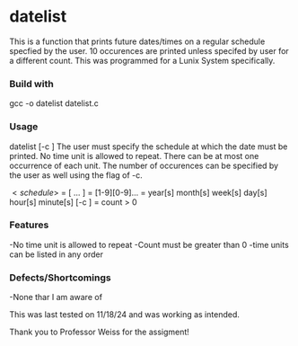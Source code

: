# datelist
This is a function that prints future dates/times on a regular schedule specfied by the user. 10 occurences are printed unless specifed by user for a different count. This was programmed for a Lunix System specifically.

### Build with
gcc -o datelist datelist.c

### Usage 
datelist [-c <count>] <schedule>
The user must specify the schedule at which the date must be printed. No time unit is allowed to repeat. There can be at most one occurrence of each unit. The number of occurences can be specified by the user as well using the flag of -c.

$<schedule$> = <num> <time-unit> [<num> <time-unit> ... ]
<num> = [1-9][0-9]...
<time-unit> = year[s] month[s] week[s] day[s] hour[s] minute[s]
[-c <count>] = count > 0

### Features
-No time unit is allowed to repeat
-Count must be greater than 0
-time units can be listed in any order

### Defects/Shortcomings
-None thar I am aware of

This was last tested on 11/18/24 and was working as intended.

Thank you to Professor Weiss for the assigment!
